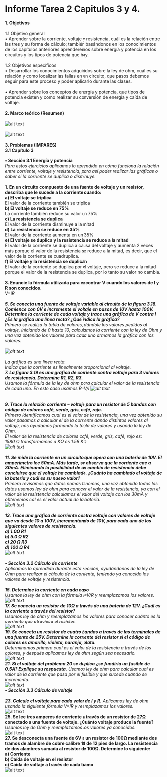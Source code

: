# **Informe Tarea 2 Capitulos 3 y 4.**
**1. Objetivos** <br />  
1.1 Objetivo general<br />
•	Aprender sobre la corriente, voltaje y resistencia, cuál es la relación entre las tres y su forma de cálculo; también basándonos en los conocimientos de los capítulos anteriores aprenderemos sobre energía y potencia en los circuitos y los tipos de potencia que hay.<br /><br />
1.2 Objetivos específicos<br />
•	Desarrollar los conocimientos adquiridos sobre la ley de ohm, cuál es su relación y como localizar las fallas en un circuito, que pasos debemos seguir para este proceso y poder aplicarlo durante las clases.<br /><br />
•	Aprender sobre los conceptos de energía y potencia, que tipos de potencia existen y como realizar su conversión de energía y caída de voltaje.<br /><br />
**2. Marco teórico (Resumen)**<br /><br />
![alt text](https://github.com/adtumbaco1/Informe-Tarea-2/blob/main/Teoria%20Cap%203.jpg)<br /><br />
![alt text](https://github.com/adtumbaco1/Informe-Tarea-2/blob/main/Teoria%20cap%204.PNG)<br /><br />
**3. Problemas (IMPARES)**<br />
**3.1 Capítulo 3**<br /><br />
**•	Sección 3.1 Energía y potencia**<br />
<em>Para estos ejercicios aplicamos lo aprendido en cómo funciona la relación entre corriente, voltaje y resistencia, para así poder realizar las gráficas o saber si la corriente se duplica o disminuye.</em><br /><br />
**1.	En un circuito compuesto de una fuente de voltaje y un resistor, describa que le sucede a la corriente cuando:**<br />
**a)	El voltaje se triplica**<br />
El valor de la corriente también se triplica<br />
**b)	El voltaje se reduce en 75%**<br />
La corriente también reduce su valor un 75%<br />
**c)	La resistencia se duplica**<br />
El valor de la corriente disminuye a la mitad<br />
**d)	La resistencia se reduce en 35%**<br />
El valor de la corriente aumenta en un 35%<br />
**e)	El voltaje se duplica y la resistencia se reduce a la mitad**<br />
El valor de la corriente se duplica a causa del voltaje y aumenta 2 veces más porque el valor de la resistencia se reduce a la mitad, es decir, que el valor de la corriente se cuadruplica. <br />
**f)	El voltaje y la resistencia se duplican**<br />
El valor de la corriente se duplica por el voltaje, pero se reduce a la mitad porque el valor de la resistencia se duplica, por lo tanto su valor no cambia.<br /><br />
**3. Enuncie la fórmula utilizada para encontrar V cuando los valores de I y R son conocidos.**<br />
V=I*R<br /><br />
**5. Se conecta una fuente de voltaje variable al circuito de la figura 3.18. Comience con 0V e incremente el voltaje en pasos de 10V hasta 100V. Determine la corriente de cada voltaje y trace una gráfica de V contra I ¿Es la gráfica una línea recta? ¿Qué indica la gráfica?**<br />
<em>Primero se realiza la tabla de valores, dándole los valores pedidos al voltaje, iniciando de 0 hasta 10, calculamos la corriente con la ley de Ohm y una vez obtenido los valores para cada uno armamos la gráfica con los valores.</em><br /><br />
![alt text](https://github.com/adtumbaco1/Informe-Tarea-2/blob/main/Ejercicio%205%20cap%203.PNG)<br /><br />
La gráfica es una línea recta.<br />
Indica que la corriente es linealmente proporcional al voltaje.<br />
**7. La figura 3.19 es una gráfica de corriente contra voltaje para 3 valores de resistencia. Determine R1, R2, R3.**<br />
<em>Usamos la fórmula de la ley de ohm para calcular el valor de la resistencia de cada uno. En este caso usamos R=V/I</em>
![alt text](https://github.com/adtumbaco1/Informe-Tarea-2/blob/main/Ejercicio%207%20cap%203.PNG)<br /><br /><br />
**9.	Trace la relación corriente – voltaje para un resistor de 5 bandas con código de colores café, verde, gris, café, rojo.**<br />
<em>Primero identificamos cual es el valor de la resistencia, una vez obtenido su valor pasamos a calcular el de la corriente dando distintos valores al voltaje, nos ayudamos formando la tabla de valores y usando la ley de Ohm.</em><br />
El valor de la resistencia de colores café, verde, gris, café, rojo es:<br />
1580 Ω  transformamos a KΩ es 1.58 KΩ<br />
![alt text](https://github.com/adtumbaco1/Informe-Tarea-2/blob/main/Ejercicio%209%20cap%203.PNG)<br /><br />
**11. Se mide la corriente en un circuito que opera con una batería de 10V. El amperímetro lee 50mA. Más tarde, se observa que la corriente cae a 30mA. Eliminando la posibilidad de un cambio de resistencia debe concluirse que el voltaje ha cambiado. ¿Cuánto ha cambiado el voltaje de la batería y cuál es su nuevo valor?**<br />
<em>Primero revisamos que datos nomas tenemos, una vez obtenido todos los datos usamos ley de ohm para conocer el valor de la resistencia, ya con el valor de la resistencia calculamos el valor del voltaje con los 30mA y obtenemos cal es el valor actual de la batería.</em><br />
![alt text](https://github.com/adtumbaco1/Informe-Tarea-2/blob/main/Ejercicio%2011%20cap%203.PNG)<br /><br />
**13. Trace una gráfica de corriente contra voltaje con valores de voltaje que va desde 10 a 100V, incrementando de 10V, para cada uno de los siguientes valores de resistencia.<br />
a)	1.0Ω R1<br />
b)	5.0 Ω R2<br />
c)	20 Ω R3<br />
d)	100 Ω R4**<br />
![alt text](https://github.com/adtumbaco1/Informe-Tarea-2/blob/main/Ejercicio%2013%20cap%203.PNG)<br /><br />
**•	Sección 3.2 Cálculo de corriente**<br />
<em>Aplicamos lo aprendido durante esta sección, ayudándonos de la ley de Ohm para realizar el cálculo de la corriente, teniendo ya conocido los valores de voltaje y resistencia.</em><br /><br />
**15. Determine la corriente en cada caso**<br />
<em>Usamos la ley de ohm con la fórmula I=V/R y reemplazamos los valores.</em><br />
![alt text](https://github.com/adtumbaco1/Informe-Tarea-2/blob/main/Ejercicio%2015%20cap%203.PNG)<br />
**17. Se conecta un resistor de 10Ω a través de una batería de 12V. ¿Cuál es la corriente a través del resistor?**<br />
<em>Usamos ley de ohm y reemplazamos los valores para conocer cuánto es la corriente que atraviesa el resistor.</em><br />
![alt text](https://github.com/adtumbaco1/Informe-Tarea-2/blob/main/Ejercicio%2017%20cap%203.PNG)<br />
**19. Se conecta un resistor de cuatro bandas a través de las terminales de una fuente de 25V. Determine la corriente del resistor si el código de colores es amarillo, violeta, naranja, plata.**<br />
<em>Determinamos primero cual es el valor de la resistencia a través de los colores, y después aplicamos ley de ohm según sea necesario.</em><br />
![alt text](https://github.com/adtumbaco1/Informe-Tarea-2/blob/main/Ejercicio%2019%20cap%203.PNG)<br />
**21.	Si el voltaje del problema 20 se duplica ¿se fundiría un fusible de 0.5A? Explique su respuesta.**
<em>Usamos ley de ohm para calcular cual es valor de la corriente que pasa por el fusible y que sucede cuando se incrementa.</em><br />
![alt text](https://github.com/adtumbaco1/Informe-Tarea-2/blob/main/Ejercicio%2021%20cap%203.PNG)<br />
**•	Sección 3.3 Cálculo de voltaje**<br /><br />
**23. Calcule el voltaje para cada valor de I y R.**
<em>Aplicamos ley de ohm usando la siguiente fórmula V=I*R y reemplazamos los valores.</em><br />
![alt text](https://github.com/adtumbaco1/Informe-Tarea-2/blob/main/Ejercicio%2023%20cap%203.PNG)<br />
**25. Se lee tres amperes de corriente a través de un resistor de 27Ω conectado a una fuente de voltaje. ¿Cuánto voltaje produce la fuente?**
<em>Usamos ley de Ohm y reemplazamos los valores ya conocidos.</em><br />
![alt text](https://github.com/adtumbaco1/Informe-Tarea-2/blob/main/Ejercicio%2025%20cap%203.PNG)<br />
**27. 	Se desconecta una fuente de 6V a un resistor de 100Ω mediante dos tramos de alambre de cobre calibre 18 de 12 pies de largo. La resistencia de dos alambres sumada al resistor de 100Ω. Determine lo siguiente:<br />
a)	Corriente<br />
b)  Caída de voltaje en el resistor <br />
c)  Caída de voltaje a través de cada tramo**<br />
![alt text](https://github.com/adtumbaco1/Informe-Tarea-2/blob/main/Ejercicio%2027%20cap%203.PNG)<br />
